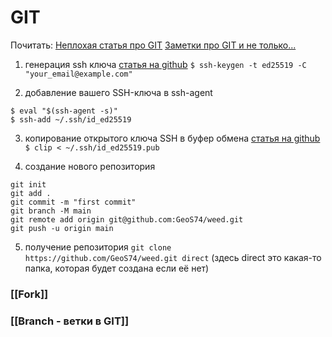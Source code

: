 # GIT

Почитать:
[Неплохая статья про GIT](https://techrocks.ru/2022/02/02/git-github-learning-games/)
[Заметки про GIT и не только...](https://github.com/rsajob/docs/wiki/#git)



1) генерация ssh ключа
[статья на github](https://docs.github.com/en/github/authenticating-to-github/connecting-to-github-with-ssh/generating-a-new-ssh-key-and-adding-it-to-the-ssh-agent)
`$ ssh-keygen -t ed25519 -C "your_email@example.com"`

2) добавление вашего SSH-ключа в ssh-agent
```
$ eval "$(ssh-agent -s)"
$ ssh-add ~/.ssh/id_ed25519
```

3) копирование открытого ключа SSH в буфер обмена
[статья на github](https://docs.github.com/en/github/authenticating-to-github/connecting-to-github-with-ssh/adding-a-new-ssh-key-to-your-github-account)
`$ clip < ~/.ssh/id_ed25519.pub`

4) создание нового репозитория
```
git init
git add .
git commit -m "first commit"
git branch -M main
git remote add origin git@github.com:GeoS74/weed.git
git push -u origin main
```

5) получение репозитория
`git clone https://github.com/GeoS74/weed.git direct` (здесь direct это какая-то папка, которая будет создана если её нет)

### [[Fork]]

### [[Branch - ветки в GIT]]